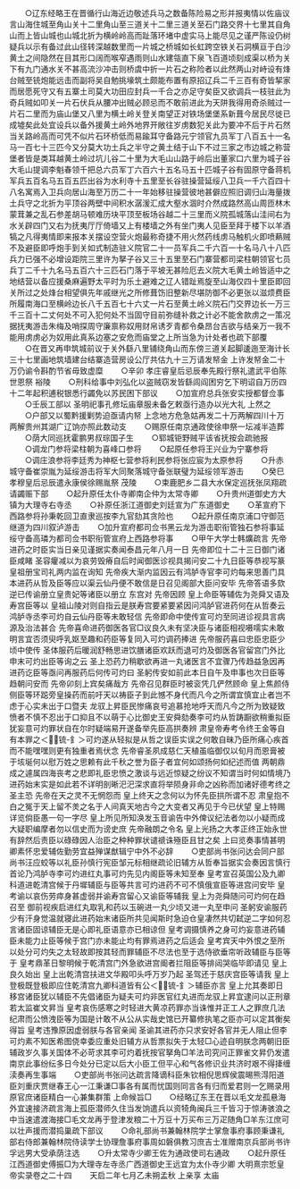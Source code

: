 <!-- { "loadSidebar": true } -->
　　○辽东经略王在晋循行山海近边敬述兵马之数备陈险易之形并报夷情以佐庙议言山海住城至角山关十二里角山至三道关十二里三道关至石门路交界十七里其自角山而上皆山城也山城北折为横岭岭高而趾落环堵中虚实马上能尽见之谨严陈设仍树疑兵以示有备过此山径转深越数里而一片城之桥城如长虹跨空铁关石洞横亘于白沙黄土之间隐然在目其形口阔而喉窄遇雨则山水建瓴直下泉飞百道顷刻成渠以桥为关下有九门通水关不甚高流沙冲击则桥虞中折一片石之称险者以此然两山对峙设有烽台贼至铳炮能远击而副将吴自勉挑壕筑土颇能布置有原招辽兵二千三百有奇皆挈家而居愿死守又有五寨土司莫大功田应封兵一千合之亦足守矣臣又欲调兵一枝驻此为奇兵贼如叩关一片石伏兵从腰冲出贼必顾忌而不敢前进此为天阱我得用奇杀贼过一片石二里而为庙山堡又八里为横土岭关登关南望正对铁场堡堡系新葺今居民尽徙已成墟矣此处宜设兵以备外援黄土岭外地界开敞往岁虏数犯关此为要冲不后于片石然当关路岭高而可凭不似片石环桥低而易踰耳守备路元宁领官九员军丁八百五十一名马一百七十三匹今又分莫大功土兵之半守之黄土结于山下不过三家之市边城之称营堡者皆是类耳越黄土岭过坑儿谷二十里为大毛山山路于岭后出董家口六里为城子谷大毛山提调李魁春领千把总六员军丁六百六十五名马五十匹城子谷有固原守备蒋机军兵五百名马五百五匹出谷为水利寺十五里至长谷驻操营延绥八卫兵一千六百四十八名寓焉入卫兵向居山海至万历二十一年始移驻操营彼地甚僻应照旧调归山海量拨土兵守之北折为平顶谷两壁中间积水潺湲汇成大壑水涸时介然成路然高山周匝林木蒙茸兼之乱石参差胡马顿难历块平顶至板场谷越二十三里而义院孤城落山洼间右为水关辟四门又右为抚夷厅厅倚墙又上有楼墙之外有坐门夷人见臣至拜于楼下以羊酒犒之凡得夷情即来报本关摆设空营火炮最称奇捷不用火然药线虏马触机火即喷爇贼不及避臣即呼炮手到关如式制造驻义院官二十一员军兵二千六百一十名马八十八匹兵力已强不必增设距院三里许为拏子谷又三十五里至石门寨营都司梁柱朝领官七员兵丁二千十九名马五百六十三匹石门落于平坡无甚险厄去义院大毛黄土岭皆适中之地结营以备应援桑麻遍野太平时为乐土避难之辽人错趾焉旋至山海仅四十里臣即回关所过之处烽台相望俱先年戚继光之所修葺饬旧整新尽堪防御不必更张以滋烦费臣所履南海口至横岭边长八千五百七十六丈一片石至黄土岭义院石门交界边长一万三千三百十二丈何处不可入犯何处不当固守目前弥缝补救之计必不能舍款虏之一策况据抚夷游击朱梅及哨探周守廉禀称奴用财帛诱歹青都令桑昂台吉欲与结亲万一我不能用虏虏必为奴用此真系边塞之安危而庙堂之上所当急为计处者也疏下部覆
　　○在晋又再申筑城前议于关外繇八里铺绕角山而东傍三道关起脚逶迤至海计长三十七里画地筑墙建台结寨造营房设公厅共估九十三万请发帑金  上许发帑金二十万仍谕令斟酌节省毋致虚糜
　　○辛卯  孝庄睿皇后忌辰奉先殿行祭礼遣武平伯陈世恩祭  裕陵
　　○刑科给事中刘弘化以盗贼窃发皆繇闾阎困穷乞下明诏自万历四十二年起积逋税银悉行蠲免以苏民困下部议
　　○加宣府总兵张安实授都督佥事
　　○壬辰工部以  圣明祀事孔修坛庙章服未备乞敕亟行造办以光大礼  上然之
　　○户部又以蜀黔援剿势迫亟请内帑  上念地方危急姑再发二十万两解四川十万两解贵州其湖广辽饷亦照此数动支
　　○赐原任南京通政使徐申祭一坛减半造葬
　　○荫大同巡抚霍鹏男叔琮国子生
　　○郓城钜野贼平该省抚按会疏驰报
　　○调龙门参将梁柱朝为喜峰口参将
　　○起原任参将王兴业为宁寨参将
　　○调庄浪参将李廷秀为神枢七营参将利民参将张应宸为太原参将
　　○升赤城守备崔崇胤为延绥游击将军大同聚落城守备张联璧为延绥领军游击
　　○癸巳  孝穆皇后忌辰遣永康侯徐赐胤祭  茂陵
　　○束鹿肥乡二县大水保定巡抚张凤翔疏请蠲赈下部
　　○起升原任太仆寺卿南企仲为太常寺卿
　　○升贵州道御史方大镇为大理寺右寺丞
　　○补原任浙江道御史刘廷宣为广东道御史
　　○革宣府下西路参将孙秉乾回卫直隶巡按李九官劾其贪险也
　　○起升原任南京浦口守御范继道为四川叙泸游击
　　○加升宣府都司佥书黑云龙为游击职衔管独石参将事延绥守备高璘为都司佥书职衔管宣府上西路参将事
　　○甲午大学士韩爌疏言  先帝进药之时臣实当日亲见谨据实奏闻泰昌元年八月一日  先帝即位十二十三日御门诸臣咸睹  圣容癯减以为哀劳毁瘠自后时闻御医诊视具揭问安二十九日臣等恭视写篆  皇祖册宝司礼两内监在询知  先帝疾大渐内监因云有鸿胪寺官李可灼每来思善门具本进药从哲及臣等应以渠云仙丹便不敢信是日召见阁部大臣问安毕  先帝答语多欬逆已传谕册立皇贵妃等诸臣以册立  东宫对  先帝因顾  皇上命臣等辅佐为尧舜又语及  寿宫臣等以  皇祖山陵对则自指云是朕寿宫要紧要紧因问鸿胪官进药何在从哲奏云鸿胪寺丞李可灼自云仙丹臣等未敢轻信  先帝即命中使传宣可灼至同进诊视具言病源及治法甚合  先帝喜命进药御医各官□议良久未有坚决臣与诸臣相视嗫嚅实未敢明言宜否须臾呼乳妪至趣和药臣等复同入可灼调药捧进  先帝服药喜曰忠臣忠臣少顷中使传  圣体服药后暖润舒畅思进饮膳诸臣欢跃而退可灼及御医各官留宫门外比申末可灼出臣等询之云  圣上恐药力稍歇欲再进一丸诸医言不宜骤乃传趋益急因再进药讫臣等亟问再服药后何传可灼曰  圣躬传安如前此本日自午及申事也次日臣等趋朝问安而  先帝卯刻上宾矣痛哉方  先帝召见群臣时被衮凭几俨然顾命  皇上焦颜侍侧臣等环跽旁皇操药而前吁天以祷臣子到此憾不身代而凡今之所谓宜慎宜止者岂不虑于心实未出于口暨夫  龙驭上昇臣民惨痛哀号追慕抢地呼天而凡今之所为致疑致愤者不慎不忍出于口抑且不以萌于心比御史王安舜劾奏李可灼从哲踌蹰欲稍重拟臣犹妄意可灼罪状自在尔时疑端易开遂备举先臣高拱奏辨  肃皇帝寿考令终王金等自有本罪之＜锍-釒＞可灼遂从轻拟是从哲之误臣实误之何敢自昧乃臣所痛心疾首而不能嘿嘿则更有独重者焉伏念  先帝睿圣夙成慈仁天植虽临御仅以旬月而恩膏被于垓埏何以慰万姓之思赖有此千秋之誉为臣子者宜何如颂扬何如纪述而值  两朝鼎成之遽属四海丧考之悲即礼臣忠愤之激谈与远近惊疑之纷议不知谓当时何如情境乃进药始末实是如此若不详明剖晰汜汜深求直将举陨身非命之凶称而加诸好德考终之  圣主恐  先帝在天之灵不无惘怨而  皇上终天之念何以为怀先臣拱所谓不忍  肃皇抱不白之冤于天上留不羙之名于人间真天地古今之大变者又再见于今已伏望  皇上特赐详览倘臣愚一句一字尽  皇上所见所知涣发玉音谕告中外俾议纪法者勿以小疑而成大疑职编摩者勿以信史而为谤史庶  先帝融朗之令名  皇上光扬之大孝正终正始永世有辞然后责臣以碌碌因人治臣之种种罪状谴禠诛殛臣且甘之矣  上曰览奏事情甚明卿素怀忠爱辅佐勤劳宜益殚谋猷辑宁中外不必辞
　　○吏部尚书张问达会同户部尚书汪应蛟等以礼臣孙慎行宪臣邹元标相继疏论旧辅方从哲奉旨据实会奏因言慎行首论乃鸿胪寺李可灼进红丸事可灼先见内阁臣等未知至奉  皇考宣召英国公及九卿科道进乾清宫候于丹墀辅臣与臣等共言可灼进药不可不慎俄宣臣等进宫问安毕  皇考谕以哀伤劳瘁身甚虚弱并谕寿宫留心又谕臣等辅我  皇上为尧舜随问可灼何在趋召至  御前视疾启进红丸取乳和药以玉碗进一丸少顷又进一丸至申问  圣躬安谕服药少有汗身觉温就寝此进药始末诸臣所共见闻斯时急迫仓皇凄然共切弑逆二字如何忍言诸臣固谅辅臣无是心即礼臣语意亦已相谅但  皇考调摄慎养之身可灼妄意进药辅臣未能力止臣等候于宫门亦未能止均有罪焉进药之后适会  皇考宾天中外恨之至所以处分可灼失之太轻故即按其轻而罪辅臣不尽法也至于选侍欲垂帘听政辅臣与臣等于  皇考鼎革日黎明候于乾清宫门外急欲进宫阍者拦阻臣等排闼哭临毕即请见  皇上良久始出  皇上出乾清宫扶进文华殿叩头呼万岁乃起  圣驾还于慈庆宫臣等请我  皇上登极既登极即应住乾清宫九卿科道皆有公＜锍-釒＞辅臣亦言  皇上允其奏即日移宫诸臣犹以辅臣不先倡诸臣为疑夫可灼非医官红丸进而龙驭上昇宜逮问以正刑章若太监崔文昇当  皇考哀伤感寒之时轻进大黄凉药罪亦当诛惟并正工人之罪庶几法纪肃而公愤洩臣等为国是计敢不从公从实哉史馆已开纂修执笔之臣亦可以定其衡矣得旨  皇考违豫原因虚弱朕与各官亲闻  圣谕其进药亦只求安好各官并无人阻止但李可灼素不知医希图侥幸委应重处旧辅方从哲票拟失于太轻□心迹自明朕念两朝旧臣辅政岁久事关国体不必苛求其李可灼着抚按官拏角□羊法司究问正罪雀文昇仍发遣南京此事纷纭多日今处分已定以后大小臣工但平心和气各修识业共济时艰不得撁缠渎奏再生事端
　　○吏部尚书张问达疏言降谪科臣朱钦相倪思辉侯震晹熊淂阳道臣刘重庆贾继春王心一江秉谦□事各有属而忧国则同言各有归而爱君则一乞赐录用原官庶诸臣精白一心兼集群策  上命候旨□
　　○经略辽东王在晋以毛文龙孤悬海外宜速接济疏言海上孤臣潜师久住当发饷遣兵以资犄角闽兵三千皆习于惊涛骇浪之中当速遣渡海接□毛文龙再于登津发粮二十万豆十万买布三万疋随角□羊东江庶可以壮声援而潜捣巢疏下部议
　　○命礼部尚书兼翰林院学士掌詹事府事顾秉谦礼部右侍郎兼翰林院侍读学士协理詹事府事周如磐俱教习庶吉士准赠南京兵部尚书许孚远男大受承荫注选
　　○升太常寺少卿王佐为通政使司右通政
　　○起升原任江西道御史傅振□为大理寺左寺丞广西道御史王远宜为太仆寺少卿
大明熹宗悊皇帝实录卷之二十四
　　天启二年七月乙未朔孟秋  上亲享  太庙
